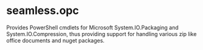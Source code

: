 # seamless.opc
Provides PowerShell cmdlets for Microsoft System.IO.Packaging and System.IO.Compression, thus providing support for handling various zip like office documents and nuget packages.
